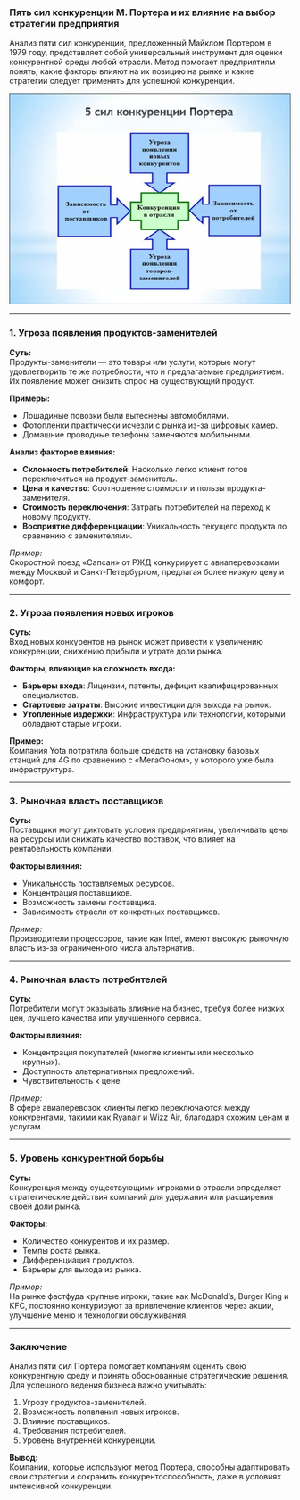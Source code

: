### **Пять сил конкуренции М. Портера и их влияние на выбор стратегии предприятия**

Анализ пяти сил конкуренции, предложенный Майклом Портером в 1979 году, представляет собой универсальный инструмент для оценки конкурентной среды любой отрасли. Метод помогает предприятиям понять, какие факторы влияют на их позицию на рынке и какие стратегии следует применять для успешной конкуренции.

![Картинка](../images/image.png)

---

### **1. Угроза появления продуктов-заменителей**

**Суть:**  
Продукты-заменители — это товары или услуги, которые могут удовлетворить те же потребности, что и предлагаемые предприятием. Их появление может снизить спрос на существующий продукт.

**Примеры:**

- Лошадиные повозки были вытеснены автомобилями.
- Фотопленки практически исчезли с рынка из-за цифровых камер.
- Домашние проводные телефоны заменяются мобильными.

**Анализ факторов влияния:**

- **Склонность потребителей**: Насколько легко клиент готов переключиться на продукт-заменитель.
- **Цена и качество**: Соотношение стоимости и пользы продукта-заменителя.
- **Стоимость переключения**: Затраты потребителей на переход к новому продукту.
- **Восприятие дифференциации**: Уникальность текущего продукта по сравнению с заменителями.

_Пример:_  
Скоростной поезд «Сапсан» от РЖД конкурирует с авиаперевозками между Москвой и Санкт-Петербургом, предлагая более низкую цену и комфорт.

---

### **2. Угроза появления новых игроков**

**Суть:**  
Вход новых конкурентов на рынок может привести к увеличению конкуренции, снижению прибыли и утрате доли рынка.

**Факторы, влияющие на сложность входа:**

- **Барьеры входа**: Лицензии, патенты, дефицит квалифицированных специалистов.
- **Стартовые затраты**: Высокие инвестиции для выхода на рынок.
- **Утопленные издержки**: Инфраструктура или технологии, которыми обладают старые игроки.

**Пример:**  
Компания Yota потратила больше средств на установку базовых станций для 4G по сравнению с «МегаФоном», у которого уже была инфраструктура.

---

### **3. Рыночная власть поставщиков**

**Суть:**  
Поставщики могут диктовать условия предприятиям, увеличивать цены на ресурсы или снижать качество поставок, что влияет на рентабельность компании.

**Факторы влияния:**

- Уникальность поставляемых ресурсов.
- Концентрация поставщиков.
- Возможность замены поставщика.
- Зависимость отрасли от конкретных поставщиков.

_Пример:_  
Производители процессоров, такие как Intel, имеют высокую рыночную власть из-за ограниченного числа альтернатив.

---

### **4. Рыночная власть потребителей**

**Суть:**  
Потребители могут оказывать влияние на бизнес, требуя более низких цен, лучшего качества или улучшенного сервиса.

**Факторы влияния:**

- Концентрация покупателей (многие клиенты или несколько крупных).
- Доступность альтернативных предложений.
- Чувствительность к цене.

_Пример:_  
В сфере авиаперевозок клиенты легко переключаются между конкурентами, такими как Ryanair и Wizz Air, благодаря схожим ценам и услугам.

---

### **5. Уровень конкурентной борьбы**

**Суть:**  
Конкуренция между существующими игроками в отрасли определяет стратегические действия компаний для удержания или расширения своей доли рынка.

**Факторы:**

- Количество конкурентов и их размер.
- Темпы роста рынка.
- Дифференциация продуктов.
- Барьеры для выхода из рынка.

_Пример:_  
На рынке фастфуда крупные игроки, такие как McDonald’s, Burger King и KFC, постоянно конкурируют за привлечение клиентов через акции, улучшение меню и технологии обслуживания.

---

### **Заключение**

Анализ пяти сил Портера помогает компаниям оценить свою конкурентную среду и принять обоснованные стратегические решения. Для успешного ведения бизнеса важно учитывать:

1. Угрозу продуктов-заменителей.
2. Возможность появления новых игроков.
3. Влияние поставщиков.
4. Требования потребителей.
5. Уровень внутренней конкуренции.

**Вывод:**  
Компании, которые используют метод Портера, способны адаптировать свои стратегии и сохранить конкурентоспособность, даже в условиях интенсивной конкуренции.